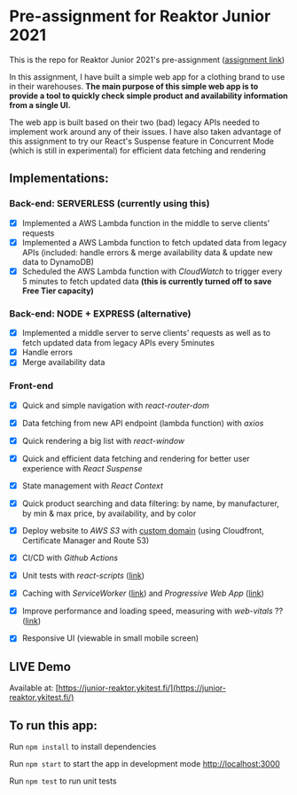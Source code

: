 # Pre-assignment for Reaktor Junior 2021
This is the repo for Reaktor Junior 2021's pre-assignment ([assignment link](https://www.reaktor.com/junior-dev-assignment/))

In this assignment, I have built a simple web app for a clothing brand to use in their warehouses. **The main purpose of this simple web app is to provide a tool to quickly check simple product and availability information from a single UI.**

The web app is built based on their two (bad) legacy APIs needed to implement work around any of their issues. I have also taken advantage of this assignment to try our React's Suspense feature in Concurrent Mode (which is still in experimental) for efficient data fetching and rendering


## Implementations:

### Back-end: SERVERLESS (currently using this)
- [x] Implemented a AWS Lambda function in the middle to serve clients' requests
- [x] Implemented a AWS Lambda function to fetch updated data from legacy APIs (included: handle errors & merge availability data & update new data to DynamoDB)
- [x] Scheduled the AWS Lambda function with *CloudWatch* to trigger every 5 minutes to fetch updated data **(this is currently turned off to save Free Tier capacity)**

### Back-end: NODE + EXPRESS (alternative)
- [x] Implemented a middle server to serve clients' requests as well as to fetch updated data from legacy APIs every 5minutes
- [x] Handle errors
- [x] Merge availability data

### Front-end
- [x] Quick and simple navigation with *react-router-dom*
- [x] Data fetching from new API endpoint (lambda function) with *axios*
- [x] Quick rendering a big list with *react-window*
- [x] Quick and efficient data fetching and rendering for better user experience with *React Suspense*
- [x] State management with *React Context*
- [x] Quick product searching and data filtering: by name, by manufacturer, by min & max price, by availability, and by color
- [x] Deploy website to *AWS S3* with [custom domain](https://junior-reaktor.ykitest.fi) (using Cloudfront, Certificate Manager and Route 53)
- [x] CI/CD with *Github Actions*
- [x] Unit tests with *react-scripts* ([link](https://testing-library.com/docs/react-testing-library/intro))
- [x] Caching with *ServiceWorker* ([link](https://developer.mozilla.org/en-US/docs/Web/API/Cache)) and *Progressive Web App* ([link](https://create-react-app.dev/docs/making-a-progressive-web-app))
- [x] Improve performance and loading speed, measuring with *web-vitals* ?? ([link](https://web.dev/vitals/))
- [x] Responsive UI (viewable in small mobile screen)


## LIVE Demo
Available at: [https://junior-reaktor.ykitest.fi/](https://junior-reaktor.ykitest.fi/)


## To run this app:
Run `npm install` to install dependencies

Run `npm start` to start the app in development mode [http://localhost:3000](http://localhost:3000)

Run `npm test` to run unit tests
